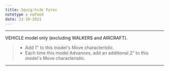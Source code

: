 ```yaml
---
title: Squig-hide Tyres
notetype : nofeed
date: 23-10-2021
---
```


---

VEHICLE model only (excluding WALKERS and AIRCRAFT).  
> - Add 1" to this model's Move characteristic.  
> - Each time this model Advances, add an additional 2" to this model's Move characteristic.

---